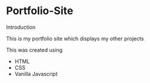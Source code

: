# Portfolio-Site

Introduction

This is my portfolio site which displays my other projects

This was created using
- HTML
- CSS
- Vanilla Javascript
